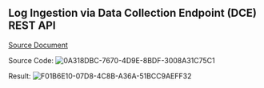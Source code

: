 ## Log Ingestion via Data Collection Endpoint (DCE) REST API
[Source Document](https://learn.microsoft.com/en-us/azure/azure-monitor/logs/tutorial-logs-ingestion-code?tabs=powershell)

Source Code:
![0A318DBC-7670-4D9E-8BDF-3008A31C75C1](https://github.com/user-attachments/assets/3c05935e-eede-4fcd-b67c-c38d97d2c353)

Result:
![F01B6E10-07D8-4C8B-A36A-51BCC9AEFF32](https://github.com/user-attachments/assets/ec13aab0-aaa9-46a4-a374-1def99410cca)
